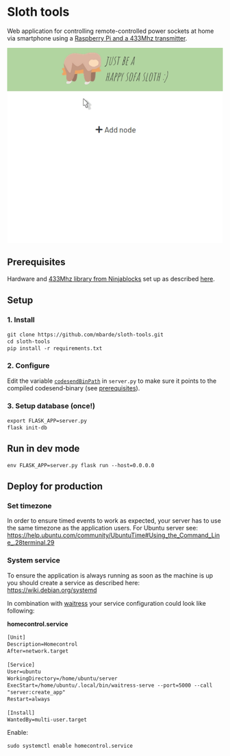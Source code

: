 
# Sloth tools

Web application for controlling remote-controlled power sockets at home via smartphone using a [Raspberry Pi and a 433Mhz transmitter](https://tutorials-raspberrypi.com/control-raspberry-pi-wireless-sockets-433mhz-tutorial/).

![enter image description here](https://raw.githubusercontent.com/mbarde/sloth-tools/master/docs/slothtools.gif)

## Prerequisites

Hardware and [433Mhz library from Ninjablocks](https://github.com/ninjablocks/433Utils.git) set up as described [here](https://tutorials-raspberrypi.com/control-raspberry-pi-wireless-sockets-433mhz-tutorial/).

## Setup

### 1. Install
```
git clone https://github.com/mbarde/sloth-tools.git
cd sloth-tools
pip install -r requirements.txt
```

### 2. Configure

Edit the variable [`codesendBinPath`](https://github.com/mbarde/sloth-tools/blob/master/server.py#L22) in `server.py` to make sure it points to the compiled codesend-binary (see [prerequisites](#Prerequisites)).

### 3. Setup database (once!)

```
export FLASK_APP=server.py
flask init-db
```


## Run in dev mode

```
env FLASK_APP=server.py flask run --host=0.0.0.0
```

## Deploy for production

### Set timezone

In order to ensure timed events to work as expected, your server has to use the same timezone as the application users. For Ubuntu server see: https://help.ubuntu.com/community/UbuntuTime#Using_the_Command_Line_.28terminal.29

### System service

To ensure the application is always running as soon as the machine is up you should create a service as described here: https://wiki.debian.org/systemd

In combination with [waitress](https://pypi.org/project/waitress/) your service configuration could look like following:

**homecontrol.service**

```
[Unit]
Description=Homecontrol
After=network.target

[Service]
User=ubuntu
WorkingDirectory=/home/ubuntu/server
ExecStart=/home/ubuntu/.local/bin/waitress-serve --port=5000 --call "server:create_app"
Restart=always

[Install]
WantedBy=multi-user.target
```

Enable:

```
sudo systemctl enable homecontrol.service
```

